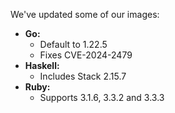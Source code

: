 
We've updated some of our images:

* **Go:**
  * Default to 1.22.5
  * Fixes CVE-2024-2479
* **Haskell:**
  * Includes Stack 2.15.7
* **Ruby:**
  * Supports 3.1.6, 3.3.2 and 3.3.3


